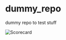 # dummy_repo

dummy repo to test stuff

















![Scorecard](https://raw.githubusercontent.com/flippybit/dummy_repo/main/SCORECARD_BADGE.svg)
